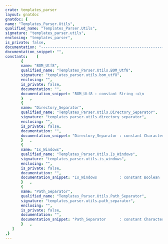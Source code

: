 ```yaml
---
crate: templates_parser
layout: gnatdoc
gnatdoc: {
name: "Templates_Parser.Utils",
qualified_name: "Templates_Parser.Utils",
signature: "templates_parser.utils",
enclosing: "templates_parser",
is_private: false,
documentation: "----------------------------------------------------------------------------\n                             Templates Parser                             --\n                                                                          --\n                     Copyright (C) 2004-2014, AdaCore                     --\n                                                                          --\n  This library is free software;  you can redistribute it and/or modify   --\n  it under terms of the  GNU General Public License  as published by the  --\n  Free Software  Foundation;  either version 3,  or (at your  option) any --\n  later version. This library is distributed in the hope that it will be  --\n  useful, but WITHOUT ANY WARRANTY;  without even the implied warranty of --\n  MERCHANTABILITY or FITNESS FOR A PARTICULAR PURPOSE.                    --\n                                                                          --\n  As a special exception under Section 7 of GPL version 3, you are        --\n  granted additional permissions described in the GCC Runtime Library     --\n  Exception, version 3.1, as published by the Free Software Foundation.   --\n                                                                          --\n  You should have received a copy of the GNU General Public License and   --\n  a copy of the GCC Runtime Library Exception along with this program;    --\n  see the files COPYING3 and COPYING.RUNTIME respectively.  If not, see   --\n  <http://www.gnu.org/licenses/>.                                         --\n                                                                          --\n  As a special exception, if other files instantiate generics from this   --\n  unit, or you link this unit with other files to produce an executable,  --\n  this  unit  does not  by itself cause  the resulting executable to be   --\n  covered by the GNU General Public License. This exception does not      --\n  however invalidate any other reasons why the executable file  might be  --\n  covered by the  GNU Public License.                                     --\n----------------------------------------------------------------------------",
documentation_snippet: "",
constants:    [
       {
       name: "BOM_Utf8",
       qualified_name: "Templates_Parser.Utils.BOM_Utf8",
       signature: "templates_parser.utils.bom_utf8",
       enclosing: "",
       is_private: false,
       documentation: "",
       documentation_snippet: "BOM_Utf8 : constant String :=\n             Character'Val (16#EF#)\n             & Character'Val (16#BB#)\n             & Character'Val (16#BF#);",
       }   ,
       {
       name: "Directory_Separator",
       qualified_name: "Templates_Parser.Utils.Directory_Separator",
       signature: "templates_parser.utils.directory_separator",
       enclosing: "",
       is_private: false,
       documentation: "",
       documentation_snippet: "Directory_Separator : constant Character;",
       }   ,
       {
       name: "Is_Windows",
       qualified_name: "Templates_Parser.Utils.Is_Windows",
       signature: "templates_parser.utils.is_windows",
       enclosing: "",
       is_private: false,
       documentation: "",
       documentation_snippet: "Is_Windows          : constant Boolean :=\n                        Environment_Variables.Exists (\"OS\") and then\n                        Environment_Variables.Value (\"OS\") = \"Windows_NT\";",
       }   ,
       {
       name: "Path_Separator",
       qualified_name: "Templates_Parser.Utils.Path_Separator",
       signature: "templates_parser.utils.path_separator",
       enclosing: "",
       is_private: false,
       documentation: "",
       documentation_snippet: "Path_Separator      : constant Character;",
       }   ,
   ]
,}
---
```

